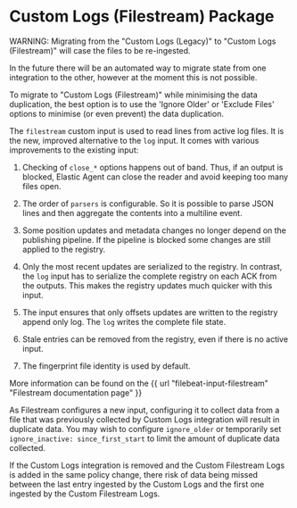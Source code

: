 # Custom Logs (Filestream) Package

WARNING: Migrating from the "Custom Logs (Legacy)" to "Custom Logs
(Filestream)" will case the files to be re-ingested.

In the future there will be an automated way to migrate state from one
integration to the other, however at the moment this is not possible.

To migrate to "Custom Logs (Filestream)" while minimising the data
duplication, the best option is to use the 'Ignore Older' or 'Exclude
Files' options to minimise (or even prevent) the data duplication.

The `filestream` custom input is used to read lines from active log files. It is the
new, improved alternative to the `log` input. It comes with various improvements
to the existing input:

1. Checking of `close_*` options happens out of band. Thus, if an output is blocked,
Elastic Agent can close the reader and avoid keeping too many files open.

2. The order of `parsers` is configurable. So it is possible to parse JSON lines and then
aggregate the contents into a multiline event.

3. Some position updates and metadata changes no longer depend on the publishing pipeline.
If the pipeline is blocked some changes are still applied to the registry.

4. Only the most recent updates are serialized to the registry. In contrast, the `log` input
has to serialize the complete registry on each ACK from the outputs. This makes the registry updates
much quicker with this input.

5. The input ensures that only offsets updates are written to the registry append only log.
The `log` writes the complete file state.

6. Stale entries can be removed from the registry, even if there is no active input.

7. The fingerprint file identity is used by default.

More information can be found on the {{ url "filebeat-input-filestream" "Filestream documentation page" }}

As Filestream configures a new input, configuring it to collect data
from a file that was previously collected by Custom Logs integration
will result in duplicate data. You may wish to configure
`ignore_older` or temporarily set `ignore_inactive: since_first_start`
to limit the amount of duplicate data collected.

If the Custom Logs integration is removed and the Custom Filestream
Logs is added in the same policy change, there risk of data being
missed between the last entry ingested by the Custom Logs and the
first one ingested by the Custom Filestream Logs.
